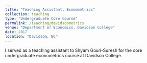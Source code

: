 ```yaml
---
title: "Teaching Assistant, Econometrics"
collection: teaching
type: "Undergraduate Core Course"
permalink: /teaching/davidsonmetrics
venue: "Department of Economics, Davidson College"
date: 2017
location: "Davidson, NC"
---
```


I served as a teaching assistant to Shyam Gouri-Suresh for the core undergraduate econometrics course at Davidson College.
